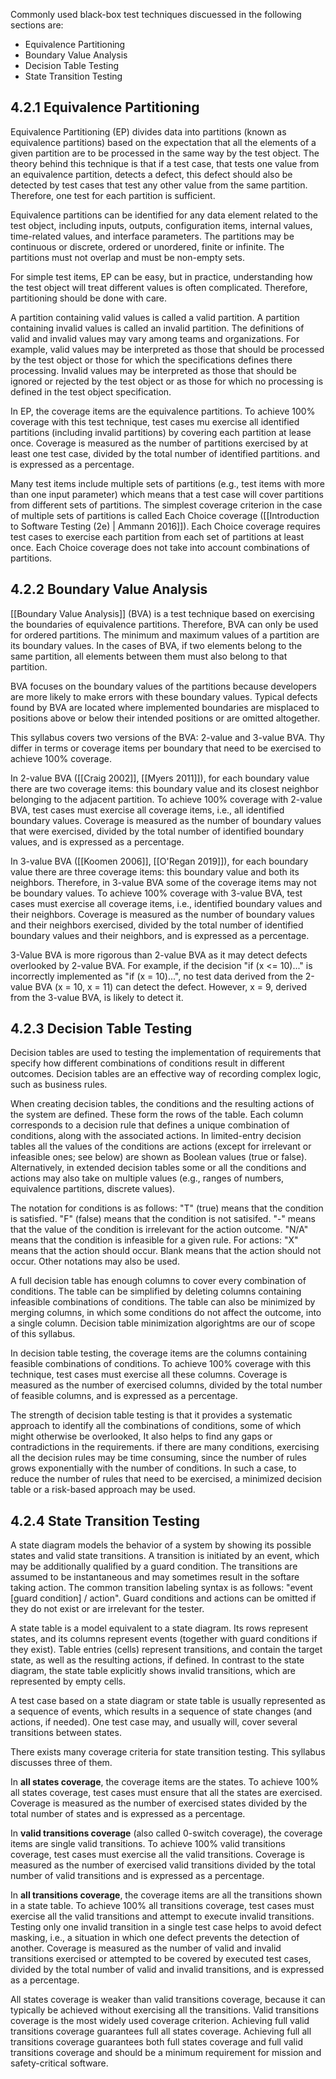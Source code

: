 Commonly used black-box test techniques discuessed in the following sections are:

* Equivalence Partitioning
* Boundary Value Analysis
* Decision Table Testing
* State Transition Testing

## 4.2.1 Equivalence Partitioning

Equivalence Partitioning (EP) divides data into partitions (known as equivalence partitions) based on the expectation that all the elements of a given partition are to be processed in the same way by the test object.  The theory behind this technique is that if a test case, that tests one value from an equivalence partition, detects a defect, this defect should also be detected by test cases that test any other value from the same partition.  Therefore, one test for each partition is sufficient.

Equivalence partitions can be identified for any data element related to the test object, including inputs, outputs, configuration items, internal values, time-related values, and interface parameters.  The partitions may be continuous or discrete, ordered or unordered, finite or infinite.  The partitions must not overlap and must be non-empty sets.

For simple test items, EP can be easy, but in practice, understanding how the test object will treat different values is often complicated.  Therefore, partitioning should be done with care.

A partition containing valid values is called a valid partition.  A partition containing invalid values is called an invalid partition.  The definitions of valid and invalid values may vary among teams and organizations.  For example, valid values may be interpreted as those that should be processed by the test object or those for which the specifications defines there processing.  Invalid values may be interpreted as those that should be ignored or rejected by the test object or as those for which no processing is defined in the test object specification.

In EP, the coverage items are the equivalence partitions.  To achieve 100% coverage with this test technique, test cases mu exercise all identified partitions (including invalid partitions) by covering each partition at lease once.  Coverage is measured as the number of partitions exercised by at least one test case, divided by the total number of identified partitions. and is expressed as a percentage.

Many test items include multiple sets of partitions (e.g., test items with more than one input parameter) which means that a test case will cover partitions from different sets of partitions.  The simplest coverage criterion in the case of multiple sets of partitions is called Each Choice coverage ([[Introduction to Software Testing (2e) | Ammann 2016]]).  Each Choice coverage requires test cases to exercise each partition from each set of partitions at least once.  Each Choice coverage does not take into account combinations of partitions.

## 4.2.2 Boundary Value Analysis

[[Boundary Value Analysis]] (BVA) is a test technique based on exercising the boundaries of equivalence partitions.  Therefore, BVA can only be used for ordered partitions.  The minimum and maximum values of a partition are its boundary values.  In the cases of BVA, if two elements belong to the same partition, all elements between them must also belong to that partition.

BVA focuses on the boundary values of the partitions because developers are more likely to make errors with these boundary values.  Typical defects found by BVA are located where implemented boundaries are misplaced to positions above or below their intended positions or are omitted altogether.

This syllabus covers two versions of the BVA: 2-value and 3-value BVA.  Thy differ in terms or coverage items per boundary that need to be exercised to achieve 100% coverage.

In 2-value BVA ([[Craig 2002]], [[Myers 2011]]), for each boundary value there are two coverage items: this boundary value and its closest neighbor belonging to the adjacent partition.  To achieve 100% coverage with 2-value BVA, test cases must exercise all coverage items, i.e., all identified boundary values.  Coverage is measured as the number of boundary values that were exercised, divided by the total number of identified boundary values, and is expressed as a percentage.

In 3-value BVA ([[Koomen 2006]], [[O'Regan 2019]]), for each boundary value there are three coverage items: this boundary value and both its neighbors.  Therefore, in 3-value BVA some of the coverage items may not be boundary values.  To achieve 100% coverage with 3-value BVA, test cases must exercise all coverage items, i.e., identified boundary values and their neighbors.  Coverage is measured as the number of boundary values and their neighbors exercised, divided by the total number of identified boundary values and their neighbors, and is expressed as a percentage.

3-Value BVA is more rigorous than 2-value BVA as it may detect defects overlooked by 2-value BVA.  For example, if the decision "if (x <= 10)..." is incorrectly implemented as "if (x = 10)...", no test data derived from the 2-value BVA (x = 10, x = 11) can detect the defect.  However, x = 9, derived from the 3-value BVA, is likely to detect it.

## 4.2.3 Decision Table Testing

Decision tables are used to testing the implementation of requirements that specify how different combinations of conditions result in different outcomes.  Decision tables are an effective way of recording complex logic, such as business rules.

When creating decision tables, the conditions and the resulting actions of the system are defined.  These form the rows of the table.  Each column corresponds to a decision rule that defines a unique combination of conditions, along with the associated actions.  In limited-entry decision tables all the values of the conditions are actions (except for irrelevant or infeasible ones; see below) are shown as Boolean values (true or false).  Alternatively, in extended decision tables some or all the conditions and actions may also take on multiple values (e.g., ranges of numbers, equivalence partitions, discrete values).

The notation for conditions is as follows: "T" (true) means that the condition is satisfied. "F" (false) means that the condition is not satisifed. "-" means that the value of the condition is irrelevant for the action outcome. "N/A" means that the condition is infeasible for a given rule.  For actions: "X" means that the action should occur.  Blank means that the action should not occur.  Other notations may also be used.

A full decision table has enough columns to cover every combination of conditions.  The table can be simplified by deleting columns containing infeasible combinations of conditions.  The table can also be minimized by merging columns, in which some conditions do not affect the outcome, into a single column.  Decision table minimization algorightms are our of scope of this syllabus.

In decision table testing, the coverage items are the columns containing feasible combinations of conditions.  To achieve 100% coverage with this technique, test cases must exercise all these columns.  Coverage is measured as the number of exercised columns, divided by the total number of feasible columns, and is expressed as a percentage.

The strength of decision table testing is that it provides a systematic approach to identify all the combinations of conditions, some of which might otherwise be overlooked, It also helps to find any gaps or contradictions in the requirements. if there are many conditions, exercising all the decision rules may be time consuming, since the number of rules grows exponentially with the number of conditions. In such a case, to reduce the number of rules that need to be exercised, a minimized decision table or a risk-based approach may be used.

## 4.2.4 State Transition Testing

A state diagram models the behavior of a system by showing its possible states and valid state transitions.  A transition is initiated by an event, which may be additionally qualified by a guard condition.  The transitions are assumed to be instantaneous and may sometimes result in the softare taking action.  The common transition labeling syntax is as follows: "event \[guard condition\] / action".  Guard conditions and actions can be omitted if they do not exist or are irrelevant for the tester.

A state table is a model equivalent to a state diagram.  Its rows represent states, and its columns represent events (together with guard conditions if they exist).  Table entries (cells) represent transitions, and contain the target state, as well as the resulting actions, if defined.  In contrast to the state diagram, the state table explicitly shows invalid transitions, which are represented by empty cells.

A test case based on a state diagram or state table is usually represented as a sequence of events, which results in a sequence of state changes (and actions, if needed).  One test case may, and usually will, cover several transitions between states.

There exists many coverage criteria for state transition testing.  This syllabus discusses three of them.

In **all states coverage**, the coverage items are the states. To achieve 100% all states coverage, test cases must ensure that all the states are exercised.  Coverage is measured as the number of exercised states divided by the total number of states and is expressed as a percentage.

In **valid transitions coverage** (also called 0-switch coverage), the coverage items are single valid transitions.  To achieve 100% valid transitions coverage, test cases must exercise all the valid transitions.  Coverage is measured as the number of exercised valid transitions divided by the total number of valid transitions and is expressed as a percentage.

In **all transitions coverage**, the coverage items are all the transitions shown in a state table.  To achieve 100% all transitions coverage, test cases must exercise all the valid transitions and attempt to execute invalid transitions.  Testing only one invalid transition in a single test case helps to avoid defect masking,  i.e., a situation in which one defect prevents the detection of another.  Coverage is measured as the number of valid and invalid transitions exercised or attempted to be covered by executed test cases, divided by the total number of valid and invalid transitions, and is expressed as a percentage.

All states coverage is weaker than valid transitions coverage, because it can typically be achieved without exercising all the transitions.  Valid transitions coverage is the most widely used coverage criterion.  Achieving full valid transitions coverage guarantees full all states coverage.  Achieving full all transitions coverage guarantees both full states coverage and full valid transitions coverage and should be a minimum requirement for mission and safety-critical software.

